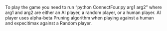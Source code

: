 To   play   the   game   you   need   to   run   “python  ConnectFour.py  arg1  arg2” where arg1 and arg2 are either an AI player, a random player, or a human player.
AI player uses alpha-beta Pruning algorithm when playing against a human and expecitimax against a Random player.
